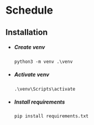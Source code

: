 # Schedule

## Installation
- ##### Create venv

   ```python3 -m venv .\venv```
- ##### Activate venv
 
   ```.\venv\Scripts\activate```
- ##### Install requirements
 
   ```pip install requirements.txt```
